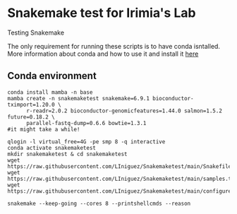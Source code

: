 # Snakemake test for Irimia's Lab
Testing Snakemake

The only requirement for running these scripts is to have conda isntalled. More information about conda and how to use it and install it [here](https://bioconda.github.io/)


## Conda environment

```{bash}
conda install mamba -n base
mamba create -n snakemaketest snakemake=6.9.1 bioconductor-tximport=1.20.0 \
      r-readr=2.0.2 bioconductor-genomicfeatures=1.44.0 salmon=1.5.2 future=0.18.2 \
      parallel-fastq-dump=0.6.6 bowtie=1.3.1
#it might take a while!
```

```{bash}
qlogin -l virtual_free=4G -pe smp 8 -q interactive
conda activate snakemaketest
mkdir snakemaketest & cd snakemaketest
wget https://raw.githubusercontent.com/LIniguez/Snakemaketest/main/Snakefile
wget https://raw.githubusercontent.com/LIniguez/Snakemaketest/main/samples.txt
wget https://raw.githubusercontent.com/LIniguez/Snakemaketest/main/configure.yaml
```

```{bash}
snakemake --keep-going --cores 8 --printshellcmds --reason
```
